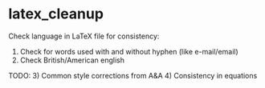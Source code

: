 # latex_cleanup
Check language in LaTeX file for consistency:
1) Check for words used with and without hyphen (like e-mail/email)
2) Check British/American english

TODO:
3) Common style corrections from A&A
4) Consistency in equations


